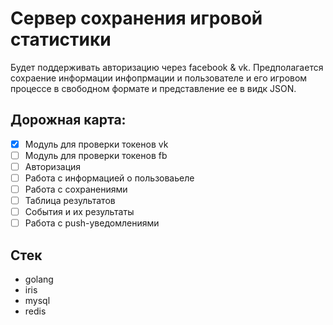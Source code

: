 # Сервер сохранения игровой статистики

Будет поддерживать авторизацию через facebook & vk.
Предполагается сохраение информации инфопрмации и пользователе и его игровом процессе в свободном формате и представление ее в видк JSON.

## Дорожная карта:
- [x] Модуль для проверки токенов vk
- [ ] Модуль для проверки токенов fb
- [ ] Авторизация
- [ ] Работа с информацией о пользоваьеле
- [ ] Работа с сохранениями
- [ ] Таблица результатов
- [ ] События и их результаты
- [ ] Работа с push-уведомлениями

## Стек
* golang
* iris
* mysql
* redis


